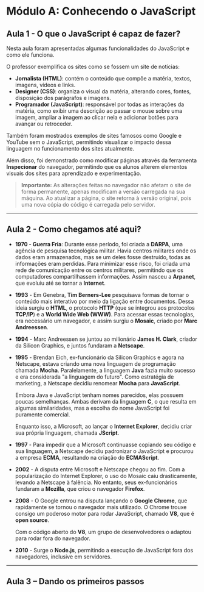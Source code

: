 # Módulo A: Conhecendo o JavaScript  

## Aula 1 - O que o JavaScript é capaz de fazer?  
Nesta aula foram apresentadas algumas funcionalidades do JavaScript e como ele funciona.  

O professor exemplifica os sites como se fossem um site de notícias:  

- **Jornalista (HTML)**: contém o conteúdo que compõe a matéria, textos, imagens, vídeos e links.  
- **Designer (CSS)**: organiza o visual da matéria, alterando cores, fontes, disposição dos parágrafos e imagens.  
- **Programador (JavaScript)**: responsável por todas as interações da matéria, como exibir uma descrição ao passar o mouse sobre uma imagem, ampliar a imagem ao clicar nela e adicionar botões para avançar ou retroceder.  

Também foram mostrados exemplos de sites famosos como Google e YouTube sem o JavaScript, permitindo visualizar o impacto dessa linguagem no funcionamento dos sites atualmente.  

Além disso, foi demonstrado como modificar páginas através da ferramenta **Inspecionar** do navegador, permitindo que os alunos alterem elementos visuais dos sites para aprendizado e experimentação.  

> **Importante:** As alterações feitas no navegador não afetam o site de forma permanente, apenas modificam a versão carregada na sua máquina. Ao atualizar a página, o site retorna à versão original, pois uma nova cópia do código é carregada pelo servidor.  

---

## Aula 2 - Como chegamos até aqui?  

- **1970 - Guerra Fria**: Durante esse período, foi criada a **DARPA**, uma agência de pesquisa tecnológica militar. Havia centros militares onde os dados eram armazenados, mas se um deles fosse destruído, todas as informações eram perdidas. Para minimizar esse risco, foi criada uma rede de comunicação entre os centros militares, permitindo que os computadores compartilhassem informações. Assim nasceu a **Arpanet**, que evoluiu até se tornar a **Internet**.  

- **1993** - Em Genebra, **Tim Berners-Lee** pesquisava formas de tornar o conteúdo mais interativo por meio da ligação entre documentos. Dessa ideia surgiu o **HTML**, o protocolo **HTTP** (que se integrou aos protocolos **TCP/IP**) e a **World Wide Web (WWW)**. Para acessar essas tecnologias, era necessário um navegador, e assim surgiu o **Mosaic**, criado por **Marc Andreessen**.  

- **1994** - Marc Andreessen se juntou ao milionário **James H. Clark**, criador da Silicon Graphics, e juntos fundaram a **Netscape**.  

- **1995** - Brendan Eich, ex-funcionário da Silicon Graphics e agora na Netscape, estava criando uma nova linguagem de programação chamada **Mocha**. Paralelamente, a linguagem **Java** fazia muito sucesso e era considerada "a linguagem do futuro". Como estratégia de marketing, a Netscape decidiu renomear **Mocha** para **JavaScript**.  

  Embora Java e JavaScript tenham nomes parecidos, elas possuem poucas semelhanças. Ambas derivam da linguagem **C**, o que resulta em algumas similaridades, mas a escolha do nome JavaScript foi puramente comercial.  

  Enquanto isso, a Microsoft, ao lançar o **Internet Explorer**, decidiu criar sua própria linguagem, chamada **JScript**.  

- **1997** - Para impedir que a Microsoft continuasse copiando seu código e sua linguagem, a Netscape decidiu padronizar o JavaScript e procurou a empresa **ECMA**, resultando na criação do **ECMAScript**.  

- **2002** - A disputa entre Microsoft e Netscape chegou ao fim. Com a popularização do Internet Explorer, o uso do Mosaic caiu drasticamente, levando a Netscape à falência. No entanto, seus ex-funcionários fundaram a **Mozilla**, que criou o navegador **Firefox**.  

- **2008** - O Google entrou na disputa lançando o **Google Chrome**, que rapidamente se tornou o navegador mais utilizado. O Chrome trouxe consigo um poderoso motor para rodar JavaScript, chamado **V8**, que é **open source**.  

  Com o código aberto do **V8**, um grupo de desenvolvedores o adaptou para rodar fora do navegador.  

- **2010** - Surge o **Node.js**, permitindo a execução de JavaScript fora dos navegadores, inclusive em servidores.  

---

## Aula 3 – Dando os primeiros passos  
